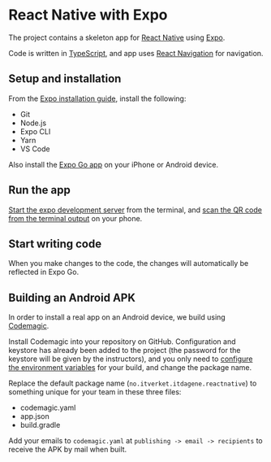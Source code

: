 # React Native with Expo

The project contains a skeleton app for [React Native](https://reactnative.dev/) using [Expo](https://docs.expo.dev/).

Code is written in [TypeScript](https://www.typescriptlang.org/), and app uses [React Navigation](https://reactnavigation.org/docs/getting-started) for navigation.

## Setup and installation

From the [Expo installation guide](https://docs.expo.dev/get-started/installation/), install the following:

- Git
- Node.js
- Expo CLI
- Yarn
- VS Code

Also install the [Expo Go app](https://docs.expo.dev/get-started/installation/#2-expo-go-app-for-ios-and) on your iPhone or Android device.

## Run the app

[Start the expo development server](https://docs.expo.dev/get-started/create-a-new-app/#starting-the-development-server) from the terminal, and [scan the QR code from the terminal output](https://docs.expo.dev/get-started/create-a-new-app/#opening-the-app-on-your-phonetablet) on your phone.

## Start writing code

When you make changes to the code, the changes will automatically be reflected in Expo Go.

## Building an Android APK

In order to install a real app on an Android device, we build using [Codemagic](https://reactnativeci.com/).

Install Codemagic into your repository on GitHub. Configuration and keystore has already been added to the project (the password for the keystore will be given by the instructors), and you only need to [configure the environment variables](https://docs.codemagic.io/yaml-quick-start/building-a-react-native-app/#configuring-environment-variables) for your build, and change the package name.

Replace the default package name (`no.itverket.itdagene.reactnative`) to something unique for your team in these three files:

- codemagic.yaml
- app.json
- build.gradle

Add your emails to `codemagic.yaml` at `publishing -> email -> recipients` to receive the APK by mail when built.
